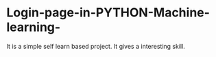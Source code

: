# Login-page-in-PYTHON-Machine-learning-
It is a simple self learn based project. It gives a interesting skill.
